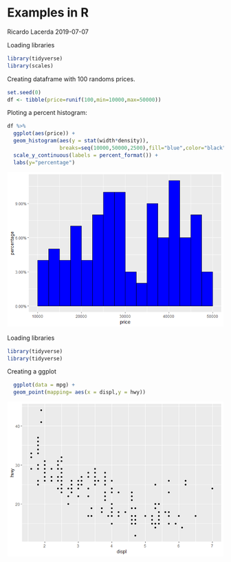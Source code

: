 Examples in R
================
Ricardo Lacerda
2019-07-07

Loading libraries

``` r
library(tidyverse)
library(scales)
```

Creating dataframe with 100 randoms prices.

``` r
set.seed(0)
df <- tibble(price=runif(100,min=10000,max=50000))
```

Ploting a percent histogram:

``` r
df %>%
  ggplot(aes(price)) +  
  geom_histogram(aes(y = stat(width*density)),
                 breaks=seq(10000,50000,2500),fill="blue",color="black") +
  scale_y_continuous(labels = percent_format()) +
  labs(y="percentage")
```

![](README_files/figure-gfm/unnamed-chunk-3-1.png)<!-- -->

Loading libraries

``` r
library(tidyverse)
library(tidyverse)
```

Creating a ggplot

``` r
  ggplot(data = mpg) +  
  geom_point(mapping= aes(x = displ,y = hwy))
```

![](README_files/figure-gfm/unnamed-chunk-5-1.png)<!-- -->
